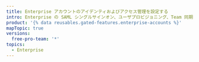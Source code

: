 ```yaml
---
title: Enterprise アカウントのアイデンティおよびアクセス管理を設定する
intro: Enterprise の SAML シングルサインオン、ユーザプロビジョニング、Team 同期を管理できます。
product: '{% data reusables.gated-features.enterprise-accounts %}'
mapTopic: true
versions:
  free-pro-team: '*'
topics:
  - Enterprise
---
```



